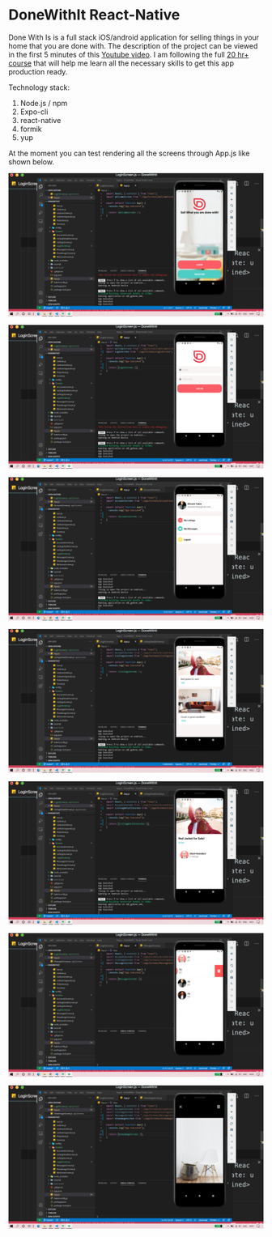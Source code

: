 # DoneWithIt React-Native
Done With Is is a full stack iOS/android application for selling things in your home that you are done with.  The description of the project can be viewed in the first 5 minutes of this [Youtube video](https://www.youtube.com/watch?v=0-S5a0eXPoc&t=1s).
I am following the full [20 hr+ course](https://codewithmosh.com/p/the-ultimate-react-native-course) that will help me learn all the necessary skills to get this app production ready.

Technology stack:
  1. Node.js / npm
  2. Expo-cli
  3. react-native
  4. formik
  5. yup

At the moment you can test rendering all the screens through App.js like shown below.

![Welcome Screen](https://github.com/ShivankYadav/DoneWithIt/blob/master/images/HomePage.png)

![Login Screen](https://github.com/ShivankYadav/DoneWithIt/blob/master/images/LoginScreen.png)

![Accounts Screen](https://github.com/ShivankYadav/DoneWithIt/blob/master/images/AccountsScreen.png)

![Listings Screen](https://github.com/ShivankYadav/DoneWithIt/blob/master/images/ListingsScreen.png)

![Listing Details Screen](https://github.com/ShivankYadav/DoneWithIt/blob/master/images/ListingDetailsScreen.png)

![Messages Screen](https://github.com/ShivankYadav/DoneWithIt/blob/master/images/MessagesScreen.png)

![View Image Screen](https://github.com/ShivankYadav/DoneWithIt/blob/master/images/ViewImageScreen.png)
